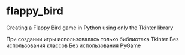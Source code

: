 # flappy_bird
Creating a Flappy Bird game in Python using only the Tkinter library

При создании игры использовалась только библиотека Tkinter
Без использования классов
Без использования PyGame

